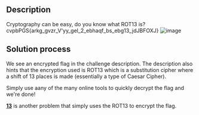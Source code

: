 ## Description
Cryptography can be easy, do you know what ROT13 is? cvpbPGS{arkg_gvzr_V'yy_gel_2_ebhaqf_bs_ebg13_jdJBFOXJ}
![image](https://github.com/neonwuchang/don-t_set_up_flags/assets/103783716/b6845a7d-b7a6-4cdb-a15c-56ddaf52afd6)

## Solution process
We see an encrypted flag in the challenge description. The description also hints that the encryption used is ROT13
which is a substitution cipher where a shift of 13 places is made (essentially a type of Caesar Cipher).

Simply use aany of the many online tools to quickly decrypt the flag and we're done!

[**13**](https://github.com/neonwuchang/don-t_set_up_flags/blob/dcef5a4d02b0e4e92e8c93eb147e276ee0cf68e9/picoCTF/Cryptography/13.md) is another problem that simply uses the ROT13 to encrypt the flag. 
